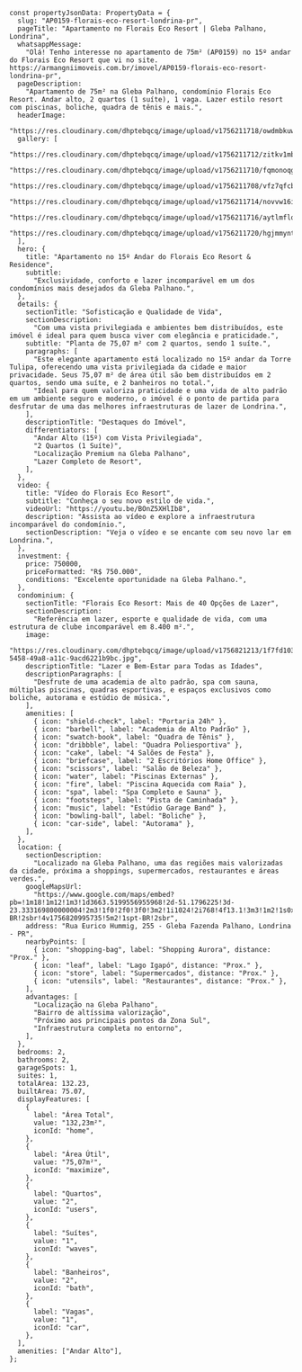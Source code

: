     const propertyJsonData: PropertyData = {
      slug: "AP0159-florais-eco-resort-londrina-pr",
      pageTitle: "Apartamento no Florais Eco Resort | Gleba Palhano, Londrina",
      whatsappMessage:
        "Olá! Tenho interesse no apartamento de 75m² (AP0159) no 15º andar do Florais Eco Resort que vi no site. https://armangniimoveis.com.br/imovel/AP0159-florais-eco-resort-londrina-pr",
      pageDescription:
        "Apartamento de 75m² na Gleba Palhano, condomínio Florais Eco Resort. Andar alto, 2 quartos (1 suíte), 1 vaga. Lazer estilo resort com piscinas, boliche, quadra de tênis e mais.",
      headerImage:
        "https://res.cloudinary.com/dhptebqcq/image/upload/v1756211718/owdmbkuwas8f0hw0tz8q.jpg",
      gallery: [
        "https://res.cloudinary.com/dhptebqcq/image/upload/v1756211712/zitkv1mbxzeuzqcfqiwv.jpg",
        "https://res.cloudinary.com/dhptebqcq/image/upload/v1756211710/fqmonoqggopq0jeyrflv.jpg",
        "https://res.cloudinary.com/dhptebqcq/image/upload/v1756211708/vfz7qfcb3r3uyvdpf8bh.jpg",
        "https://res.cloudinary.com/dhptebqcq/image/upload/v1756211714/novvw16inayyznjz6ew4.jpg",
        "https://res.cloudinary.com/dhptebqcq/image/upload/v1756211716/aytlmflq6aoto5wp2mtn.jpg",
        "https://res.cloudinary.com/dhptebqcq/image/upload/v1756211720/hgjmmyntdnbvnnhnlsmd.jpg",
      ],
      hero: {
        title: "Apartamento no 15º Andar do Florais Eco Resort & Residence",
        subtitle:
          "Exclusividade, conforto e lazer incomparável em um dos condomínios mais desejados da Gleba Palhano.",
      },
      details: {
        sectionTitle: "Sofisticação e Qualidade de Vida",
        sectionDescription:
          "Com uma vista privilegiada e ambientes bem distribuídos, este imóvel é ideal para quem busca viver com elegância e praticidade.",
        subtitle: "Planta de 75,07 m² com 2 quartos, sendo 1 suíte.",
        paragraphs: [
          "Este elegante apartamento está localizado no 15º andar da Torre Tulipa, oferecendo uma vista privilegiada da cidade e maior privacidade. Seus 75,07 m² de área útil são bem distribuídos em 2 quartos, sendo uma suíte, e 2 banheiros no total.",
          "Ideal para quem valoriza praticidade e uma vida de alto padrão em um ambiente seguro e moderno, o imóvel é o ponto de partida para desfrutar de uma das melhores infraestruturas de lazer de Londrina.",
        ],
        descriptionTitle: "Destaques do Imóvel",
        differentiators: [
          "Andar Alto (15º) com Vista Privilegiada",
          "2 Quartos (1 Suíte)",
          "Localização Premium na Gleba Palhano",
          "Lazer Completo de Resort",
        ],
      },
      video: {
        title: "Vídeo do Florais Eco Resort",
        subtitle: "Conheça o seu novo estilo de vida.",
        videoUrl: "https://youtu.be/BOnZ5XHlIb8",
        description: "Assista ao vídeo e explore a infraestrutura incomparável do condomínio.",
        sectionDescription: "Veja o vídeo e se encante com seu novo lar em Londrina.",
      },
      investment: {
        price: 750000,
        priceFormatted: "R$ 750.000",
        conditions: "Excelente oportunidade na Gleba Palhano.",
      },
      condominium: {
        sectionTitle: "Florais Eco Resort: Mais de 40 Opções de Lazer",
        sectionDescription:
          "Referência em lazer, esporte e qualidade de vida, com uma estrutura de clube incomparável em 8.400 m².",
        image:
          "https://res.cloudinary.com/dhptebqcq/image/upload/v1756821213/1f7fd103-5458-49a8-a11c-9acd6221b9bc.jpg",
        descriptionTitle: "Lazer e Bem-Estar para Todas as Idades",
        descriptionParagraphs: [
          "Desfrute de uma academia de alto padrão, spa com sauna, múltiplas piscinas, quadras esportivas, e espaços exclusivos como boliche, autorama e estúdio de música.",
        ],
        amenities: [
          { icon: "shield-check", label: "Portaria 24h" },
          { icon: "barbell", label: "Academia de Alto Padrão" },
          { icon: "swatch-book", label: "Quadra de Tênis" },
          { icon: "dribbble", label: "Quadra Poliesportiva" },
          { icon: "cake", label: "4 Salões de Festa" },
          { icon: "briefcase", label: "2 Escritórios Home Office" },
          { icon: "scissors", label: "Salão de Beleza" },
          { icon: "water", label: "Piscinas Externas" },
          { icon: "fire", label: "Piscina Aquecida com Raia" },
          { icon: "spa", label: "Spa Completo e Sauna" },
          { icon: "footsteps", label: "Pista de Caminhada" },
          { icon: "music", label: "Estúdio Garage Band" },
          { icon: "bowling-ball", label: "Boliche" },
          { icon: "car-side", label: "Autorama" },
        ],
      },
      location: {
        sectionDescription:
          "Localizado na Gleba Palhano, uma das regiões mais valorizadas da cidade, próxima a shoppings, supermercados, restaurantes e áreas verdes.",
        googleMapsUrl:
          "https://www.google.com/maps/embed?pb=!1m18!1m12!1m3!1d3663.5199556955968!2d-51.1796225!3d-23.333169800000004!2m3!1f0!2f0!3f0!3m2!1i1024!2i768!4f13.1!3m3!1m2!1s0x94eb5cb4abebc3d9%3A0x7badf9e688bb1041!2sFlorais%20Eco%20Resort%20%26%20Residence!5e0!3m2!1spt-BR!2sbr!4v1756820995735!5m2!1spt-BR!2sbr",
        address: "Rua Eurico Hummig, 255 - Gleba Fazenda Palhano, Londrina - PR",
        nearbyPoints: [
          { icon: "shopping-bag", label: "Shopping Aurora", distance: "Prox." },
          { icon: "leaf", label: "Lago Igapó", distance: "Prox." },
          { icon: "store", label: "Supermercados", distance: "Prox." },
          { icon: "utensils", label: "Restaurantes", distance: "Prox." },
        ],
        advantages: [
          "Localização na Gleba Palhano",
          "Bairro de altíssima valorização",
          "Próximo aos principais pontos da Zona Sul",
          "Infraestrutura completa no entorno",
        ],
      },
      bedrooms: 2,
      bathrooms: 2,
      garageSpots: 1,
      suites: 1,
      totalArea: 132.23,
      builtArea: 75.07,
      displayFeatures: [
        {
          label: "Área Total",
          value: "132,23m²",
          iconId: "home",
        },
        {
          label: "Área Útil",
          value: "75,07m²",
          iconId: "maximize",
        },
        {
          label: "Quartos",
          value: "2",
          iconId: "users",
        },
        {
          label: "Suítes",
          value: "1",
          iconId: "waves",
        },
        {
          label: "Banheiros",
          value: "2",
          iconId: "bath",
        },
        {
          label: "Vagas",
          value: "1",
          iconId: "car",
        },
      ],
      amenities: ["Andar Alto"],
    };
